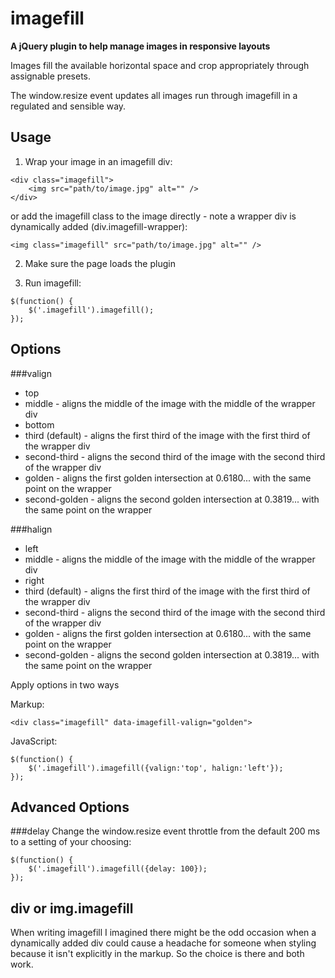 imagefill
=========

**A jQuery plugin to help manage images in responsive layouts**

Images fill the available horizontal space and crop appropriately through assignable presets.

The window.resize event updates all images run through imagefill in a regulated and sensible way.

Usage
-----

1. Wrap your image in an imagefill div:
```
<div class="imagefill">
    <img src="path/to/image.jpg" alt="" />
</div>
```
or add the imagefill class to the image directly - note a wrapper div is dynamically added (div.imagefill-wrapper):
```
<img class="imagefill" src="path/to/image.jpg" alt="" />
```

2. Make sure the page loads the plugin

3. Run imagefill:
```
$(function() {
    $('.imagefill').imagefill();
});
```

Options
-------

###valign
* top
* middle - aligns the middle of the image with the middle of the wrapper div
* bottom
* third (default) - aligns the first third of the image with the first third of the wrapper div
* second-third - aligns the second third of the image with the second third of the wrapper div
* golden - aligns the first golden intersection at 0.6180... with the same point on the wrapper
* second-golden - aligns the second golden intersection at 0.3819... with the same point on the wrapper

###halign
* left
* middle - aligns the middle of the image with the middle of the wrapper div
* right
* third (default) - aligns the first third of the image with the first third of the wrapper div
* second-third - aligns the second third of the image with the second third of the wrapper div
* golden - aligns the first golden intersection at 0.6180... with the same point on the wrapper
* second-golden - aligns the second golden intersection at 0.3819... with the same point on the wrapper

Apply options in two ways

Markup:
```
<div class="imagefill" data-imagefill-valign="golden">
```

JavaScript:
```
$(function() {
    $('.imagefill').imagefill({valign:'top', halign:'left'});
});
```

Advanced Options
----------------

###delay
Change the window.resize event throttle from the default 200 ms to a setting of your choosing:
```
$(function() {
    $('.imagefill').imagefill({delay: 100});
});
```

div or img.imagefill
------------------------------

When writing imagefill I imagined there might be the odd occasion when a dynamically added div could cause a 
headache for someone when styling because it isn't explicitly in the markup. So the choice is there and both work.

